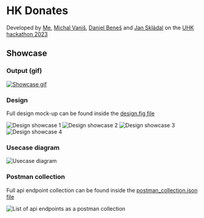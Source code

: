 # HK Donates

Developed by [Me](https://github.com/TDiblik), [Michal Vaniš](https://github.com/ZirixCZ/), [Daniel Beneš](https://github.com/Danny-Benny) and [Jan Skládal](https://github.com/JanSkla) on the [UHK hackathon 2023](https://www.datakhk.cz/pages/hackathon-novinky-2023)

## Showcase

### Output (gif)

[![Showcase gif](./showcase.gif)](./showcase.mov)

### Design

Full design mock-up can be found inside the [design.fig file](./design.fig)

![Design showcase 1](./design_showcase_1.png)
![Design showcase 2](./design_showcase_2.png)
![Design showcase 3](./design_showcase_3.png)
![Design showcase 4](./design_showcase_4.png)

### Usecase diagram

![Usecase diagram](./usecase_diagram.png)

### Postman collection

Full api endpoint collection can be found inside the [postman_collection.json file](./postman_collection.json)

![List of api endpoints as a postman collection](./postman_collection_showcase.png)
